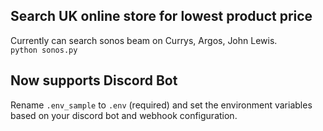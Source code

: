 ## Search UK online store for lowest product price 

Currently can search sonos beam on Currys, Argos, John Lewis.<br> 
`python sonos.py`


## Now supports Discord Bot
Rename `.env_sample` to `.env` (required) and set the environment variables based on your discord bot and webhook configuration. 
